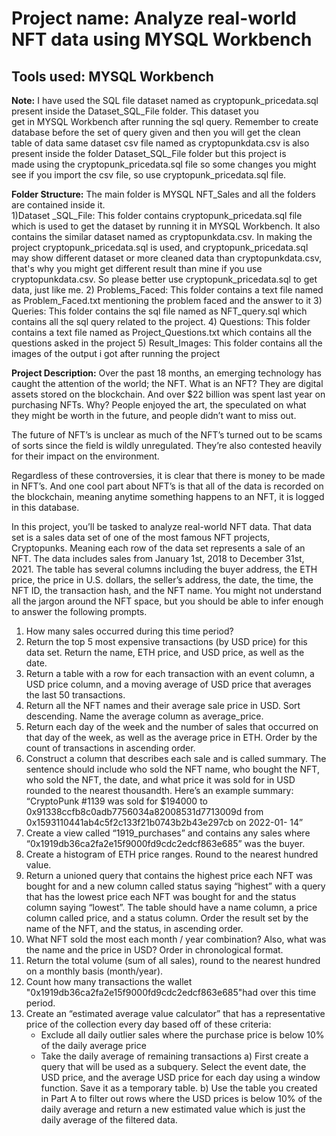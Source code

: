 # Project name: Analyze real-world NFT data using MYSQL Workbench

## Tools used: MYSQL Workbench

**Note:** I have used the SQL file dataset named as cryptopunk_pricedata.sql present inside the Dataset_SQL_File folder. This dataset you  
get in MYSQL Workbench after running the sql query. Remember to create database before the set of query given and then you will get the clean  
table of data same dataset csv file named as cryptopunkdata.csv is also present inside the folder Dataset_SQL_File folder but this project is  
made using the cryptopunk_pricedata.sql file so some changes you might see if you import the csv file, so use cryptopunk_pricedata.sql file.

**Folder Structure:** The main folder is MYSQL NFT_Sales and all the folders are contained inside it.  
1)Dataset _SQL_File: This folder contains cryptopunk_pricedata.sql file which is used to get the dataset by running it in MYSQL Workbench.
   It also contains the similar dataset named as cryptopunkdata.csv. In making the project cryptopunk_pricedata.sql is used, and       cryptopunk_pricedata.sql may show different dataset or more cleaned data than cryptopunkdata.csv, that's why you might get different result than      mine if you use cryptopunkdata.csv. So please better use cryptopunk_pricedata.sql to get data, just like me.
2) Problems_Faced: This folder contains a text file named as Problem_Faced.txt mentioning the problem faced and the answer to it
3) Queries: This folder contains the sql file named as NFT_query.sql which contains all the sql query related to the project.
4) Questions: This folder contains a text file named as Project_Questions.txt which contains all the questions asked in the project
5) Result_Images: This folder contains all the images of the output i got after running the project

**Project Description:** Over the past 18 months, an emerging technology has caught the attention of the world; the NFT. What is an NFT? They are digital assets stored on the blockchain. And over $22 billion was spent last year on purchasing NFTs. Why? People enjoyed the art, the speculated on what they might be worth in the future, and people didn’t want to miss out. 

The future of NFT’s is unclear as much of the NFT’s turned out to be scams of sorts since the field is wildly unregulated. They’re also contested heavily for their impact on the environment.
 
Regardless of these controversies, it is clear that there is money to be made in NFT’s. And one cool part about NFT’s is that all of the data is recorded on the blockchain, meaning anytime something happens to an NFT, it is logged in this database. 
 
In this project, you’ll be tasked to analyze real-world NFT data. 
That data set is a sales data set of one of the most famous NFT projects, Cryptopunks. Meaning each row of the data set represents a sale of an NFT. The data includes sales from January 1st, 2018 to December 31st, 2021. The table has several columns including the buyer address, the ETH price, the price in U.S. dollars, the seller’s address, the date, the time, the NFT ID, the transaction hash, and the NFT name.
You might not understand all the jargon around the NFT space, but you should be able to infer enough to answer the following prompts.
 
1) How many sales occurred during this time period? 
2) Return the top 5 most expensive transactions (by USD price) for this data set. Return the name, ETH price, and USD price, as well as the date.
3) Return a table with a row for each transaction with an event column, a USD price column, and a moving average of USD price that averages the last     50 transactions.
4) Return all the NFT names and their average sale price in USD. Sort descending. Name the average column as average_price.
5) Return each day of the week and the number of sales that occurred on that day of the week, as well as the average price in ETH. Order by the     count of transactions in ascending order.
6) Construct a column that describes each sale and is called summary. The sentence should include who sold the NFT name, who bought the NFT, who     sold the NFT, the date, and what price it was sold for in USD rounded to the nearest thousandth.
   Here’s an example summary:
   “CryptoPunk #1139 was sold for $194000 to 0x91338ccfb8c0adb7756034a82008531d7713009d from 0x1593110441ab4c5f2c133f21b0743b2b43e297cb on 2022-01-      14”
7) Create a view called “1919_purchases” and contains any sales where “0x1919db36ca2fa2e15f9000fd9cdc2edcf863e685” was the buyer.
8) Create a histogram of ETH price ranges. Round to the nearest hundred value. 
9) Return a unioned query that contains the highest price each NFT was bought for and a new column called status saying “highest” with a query that      has the lowest price each NFT was bought for and the status column saying “lowest”. The table should have a name column, a price column called       price, and a status column. Order the result set by the name of the NFT, and the status, in ascending order. 
10) What NFT sold the most each month / year combination? Also, what was the name and the price in USD? Order in chronological format. 
11) Return the total volume (sum of all sales), round to the nearest hundred on a monthly basis (month/year).
12) Count how many transactions the wallet "0x1919db36ca2fa2e15f9000fd9cdc2edcf863e685"had over this time period.
13) Create an “estimated average value calculator” that has a representative price of the collection every day based off of these criteria:
    - Exclude all daily outlier sales where the purchase price is below 10% of the daily average price
    - Take the daily average of remaining transactions
    a) First create a query that will be used as a subquery. Select the event date, the USD price, and the average USD price for each day using a         window function. Save it as a temporary table.
    b) Use the table you created in Part A to filter out rows where the USD prices is below 10% of the daily average and return a new estimated value     which is just the daily average of the filtered data.
